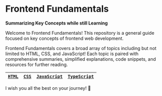 # Frontend Fundamentals

**Summarizing Key Concepts while still Learning**

Welcome to Frontend Fundamentals! This repository is a general guide focused on key concepts of frontend web development.

Frontend Fundamentals covers a broad array of topics including but not limited to HTML, CSS, and JavaScript! Each topic is paired with comprehensive summaries, simplified explanations, code snippets, and resources for further reading.

| [`HTML`](./mds/html/README.md) | [`CSS`](./mds/css/README.md) | [`JavaScript`](./mds/js/README.md) | [`TypeScript`](./mds/ts/README.md) |
| ------------------------------ | ---------------------------- | ---------------------------------- | ---------------------------------- |

I wish you all the best on your journey! 🙌
